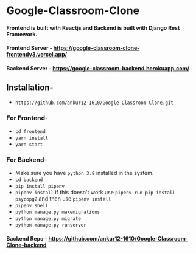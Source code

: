 # Google-Classroom-Clone
#### Frontend is built with Reactjs and Backend is built with Django Rest Framework.
#### Frontend Server - https://google-classroom-clone-frontendv3.vercel.app/
#### Backend Server - https://google-classroom-backend.herokuapp.com/
## Installation-
- `https://github.com/ankur12-1610/Google-Classroom-Clone.git`
### For Frontend-
- `cd frontend`
- `yarn install`
- `yarn start`
### For Backend-
- Make sure you have `python 3.8` installed in the system.
- `cd backend`
- `pip install pipenv`
- `pipenv install` if this doesn't work use `pipenv run pip install psycopg2` and then use `pipenv install`
- `pipenv shell` 
- `python manage.py makemigrations`
- `python manage.py migrate`
- `python manage.py runserver`

#### Backend Repo - https://github.com/ankur12-1610/Google-Classroom-Clone-backend
